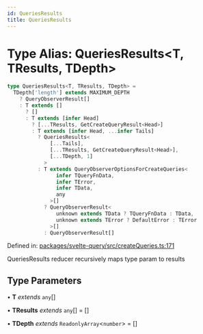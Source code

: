 ```yaml
---
id: QueriesResults
title: QueriesResults
---
```


<!-- DO NOT EDIT: this page is autogenerated from the type comments -->

# Type Alias: QueriesResults\<T, TResults, TDepth\>

```ts
type QueriesResults<T, TResults, TDepth> =
  TDepth['length'] extends MAXIMUM_DEPTH
    ? QueryObserverResult[]
    : T extends []
      ? []
      : T extends [infer Head]
        ? [...TResults, GetCreateQueryResult<Head>]
        : T extends [infer Head, ...infer Tails]
          ? QueriesResults<
              [...Tails],
              [...TResults, GetCreateQueryResult<Head>],
              [...TDepth, 1]
            >
          : T extends QueryObserverOptionsForCreateQueries<
                infer TQueryFnData,
                infer TError,
                infer TData,
                any
              >[]
            ? QueryObserverResult<
                unknown extends TData ? TQueryFnData : TData,
                unknown extends TError ? DefaultError : TError
              >[]
            : QueryObserverResult[]
```

Defined in: [packages/svelte-query/src/createQueries.ts:171](https://github.com/TanStack/query/blob/main/packages/svelte-query/src/createQueries.ts#L171)

QueriesResults reducer recursively maps type param to results

## Type Parameters

• **T** _extends_ `any`[]

• **TResults** _extends_ `any`[] = \[\]

• **TDepth** _extends_ `ReadonlyArray`\<`number`\> = \[\]
